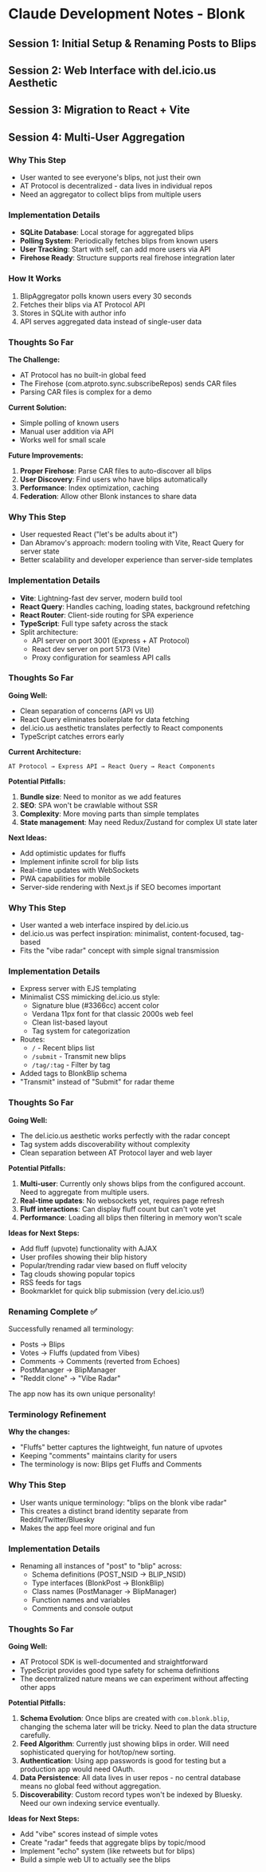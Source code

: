 # Claude Development Notes - Blonk

## Session 1: Initial Setup & Renaming Posts to Blips

## Session 2: Web Interface with del.icio.us Aesthetic

## Session 3: Migration to React + Vite

## Session 4: Multi-User Aggregation

### Why This Step
- User wanted to see everyone's blips, not just their own
- AT Protocol is decentralized - data lives in individual repos
- Need an aggregator to collect blips from multiple users

### Implementation Details
- **SQLite Database**: Local storage for aggregated blips
- **Polling System**: Periodically fetches blips from known users
- **User Tracking**: Start with self, can add more users via API
- **Firehose Ready**: Structure supports real firehose integration later

### How It Works
1. BlipAggregator polls known users every 30 seconds
2. Fetches their blips via AT Protocol API
3. Stores in SQLite with author info
4. API serves aggregated data instead of single-user data

### Thoughts So Far
**The Challenge:**
- AT Protocol has no built-in global feed
- The Firehose (com.atproto.sync.subscribeRepos) sends CAR files
- Parsing CAR files is complex for a demo

**Current Solution:**
- Simple polling of known users
- Manual user addition via API
- Works well for small scale

**Future Improvements:**
1. **Proper Firehose**: Parse CAR files to auto-discover all blips
2. **User Discovery**: Find users who have blips automatically
3. **Performance**: Index optimization, caching
4. **Federation**: Allow other Blonk instances to share data

### Why This Step
- User requested React ("let's be adults about it")
- Dan Abramov's approach: modern tooling with Vite, React Query for server state
- Better scalability and developer experience than server-side templates

### Implementation Details
- **Vite**: Lightning-fast dev server, modern build tool
- **React Query**: Handles caching, loading states, background refetching
- **React Router**: Client-side routing for SPA experience
- **TypeScript**: Full type safety across the stack
- Split architecture:
  - API server on port 3001 (Express + AT Protocol)
  - React dev server on port 5173 (Vite)
  - Proxy configuration for seamless API calls

### Thoughts So Far
**Going Well:**
- Clean separation of concerns (API vs UI)
- React Query eliminates boilerplate for data fetching
- del.icio.us aesthetic translates perfectly to React components
- TypeScript catches errors early

**Current Architecture:**
```
AT Protocol → Express API → React Query → React Components
```

**Potential Pitfalls:**
1. **Bundle size**: Need to monitor as we add features
2. **SEO**: SPA won't be crawlable without SSR
3. **Complexity**: More moving parts than simple templates
4. **State management**: May need Redux/Zustand for complex UI state later

**Next Ideas:**
- Add optimistic updates for fluffs
- Implement infinite scroll for blip lists
- Real-time updates with WebSockets
- PWA capabilities for mobile
- Server-side rendering with Next.js if SEO becomes important

### Why This Step
- User wanted a web interface inspired by del.icio.us
- del.icio.us was perfect inspiration: minimalist, content-focused, tag-based
- Fits the "vibe radar" concept with simple signal transmission

### Implementation Details
- Express server with EJS templating
- Minimalist CSS mimicking del.icio.us style:
  - Signature blue (#3366cc) accent color
  - Verdana 11px font for that classic 2000s web feel
  - Clean list-based layout
  - Tag system for categorization
- Routes:
  - `/` - Recent blips list
  - `/submit` - Transmit new blips 
  - `/tag/:tag` - Filter by tag
- Added tags to BlonkBlip schema
- "Transmit" instead of "Submit" for radar theme

### Thoughts So Far
**Going Well:**
- The del.icio.us aesthetic works perfectly with the radar concept
- Tag system adds discoverability without complexity
- Clean separation between AT Protocol layer and web layer

**Potential Pitfalls:**
1. **Multi-user**: Currently only shows blips from the configured account. Need to aggregate from multiple users.
2. **Real-time updates**: No websockets yet, requires page refresh
3. **Fluff interactions**: Can display fluff count but can't vote yet
4. **Performance**: Loading all blips then filtering in memory won't scale

**Ideas for Next Steps:**
- Add fluff (upvote) functionality with AJAX
- User profiles showing their blip history
- Popular/trending radar view based on fluff velocity
- Tag clouds showing popular topics
- RSS feeds for tags
- Bookmarklet for quick blip submission (very del.icio.us!)

### Renaming Complete ✅
Successfully renamed all terminology:
- Posts → Blips
- Votes → Fluffs (updated from Vibes)
- Comments → Comments (reverted from Echoes)
- PostManager → BlipManager
- "Reddit clone" → "Vibe Radar"

The app now has its own unique personality!

### Terminology Refinement
**Why the changes:**
- "Fluffs" better captures the lightweight, fun nature of upvotes
- Keeping "comments" maintains clarity for users
- The terminology is now: Blips get Fluffs and Comments

### Why This Step
- User wants unique terminology: "blips on the blonk vibe radar" 
- This creates a distinct brand identity separate from Reddit/Twitter/Bluesky
- Makes the app feel more original and fun

### Implementation Details
- Renaming all instances of "post" to "blip" across:
  - Schema definitions (POST_NSID → BLIP_NSID)
  - Type interfaces (BlonkPost → BlonkBlip)
  - Class names (PostManager → BlipManager)
  - Function names and variables
  - Comments and console output

### Thoughts So Far
**Going Well:**
- AT Protocol SDK is well-documented and straightforward
- TypeScript provides good type safety for schema definitions
- The decentralized nature means we can experiment without affecting other apps

**Potential Pitfalls:**
1. **Schema Evolution**: Once blips are created with `com.blonk.blip`, changing the schema later will be tricky. Need to plan the data structure carefully.
2. **Feed Algorithm**: Currently just showing blips in order. Will need sophisticated querying for hot/top/new sorting.
3. **Authentication**: Using app passwords is good for testing but a production app would need OAuth.
4. **Data Persistence**: All data lives in user repos - no central database means no global feed without aggregation.
5. **Discoverability**: Custom record types won't be indexed by Bluesky. Need our own indexing service eventually.

**Ideas for Next Steps:**
- Add "vibe" scores instead of simple votes
- Create "radar" feeds that aggregate blips by topic/mood
- Implement "echo" system (like retweets but for blips)
- Build a simple web UI to actually see the blips